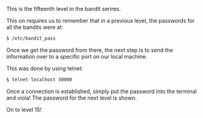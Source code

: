 This is the fifteenth level in the bandit serires.

This on requires us to remember that in a previous level, the passwords for all the bandits were at:
```bash
$ /etc/bandit_pass
```

Once we get the password from there, the next step is to send the information over to a specific port on our
local machine.

This was done by using telnet:
```bash
$ telnet localhost 30000
```
Once a connection is established, simply put the password into the terminal and viola!
The password for the next level is shown.

On to level 15! 
